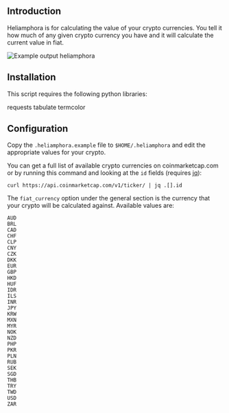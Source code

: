 ## Introduction

Heliamphora is for calculating the value of your crypto currencies. You tell it how much of any given crypto currency you have and it will calculate the current value in fiat.

![Example output heliamphora](https://i.imgur.com/252K0Y3.png)

## Installation

This script requires the following python libraries:

requests
tabulate
termcolor

## Configuration

Copy the `.heliamphora.example` file to `$HOME/.heliamphora` and edit the appropriate values for your crypto.

You can get a full list of available crypto currencies on coinmarketcap.com or by running this command and looking at the `id` fields (requires [jq](https://stedolan.github.io/jq/)):

```
curl https://api.coinmarketcap.com/v1/ticker/ | jq .[].id
```

The `fiat_currency` option under the general section is the currency that your crypto will be calculated against. Available values are:
```
AUD
BRL
CAD
CHF
CLP
CNY
CZK
DKK
EUR
GBP
HKD
HUF
IDR
ILS
INR
JPY
KRW
MXN
MYR
NOK
NZD
PHP
PKR
PLN
RUB
SEK
SGD
THB
TRY
TWD
USD
ZAR
```
